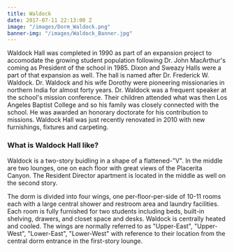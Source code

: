 ```yaml
---
title: Waldock
date: 2017-07-11 22:13:00 Z
image: "/images/Dorm_Waldock.png"
banner-img: "/images/Waldock_Banner.jpg"
---
```


Waldock Hall was completed in 1990 as part of an expansion project to accomodate the growing student population following Dr. John MacArthur's coming as President of the school in 1985. Dixon and Sweazy Halls were a part of that expansion as well. The hall is named after Dr. Frederick W. Waldock. Dr. Waldock and his wife Dorothy were pioneering missionaries in northern India for almost forty years. Dr. Waldock was a frequent speaker at the school's mission conference. Their children attended what was then Los Angeles Baptist College and so his family was closely connected with the school. He was awarded an honorary doctorate for his contribution to missions. Waldock Hall was just recently renovated in 2010 with new furnishings, fixtures and carpeting.

### What is Waldock Hall like?

Waldock is a two-story buidling in a shape of a flattened-"V". In the middle are two lounges, one on each floor with great views of the Placerita Canyon. The Resident Director apartment is located in the middle as well on the second story.

The dorm is divided into four wings, one per-floor-per-side of 10-11 rooms each with a large central shower and restroom area and laundry facilities. Each room is fully furnished for two students including beds, built-in shelving, drawers, and closet space and desks. Waldock is centrally heated and cooled. The wings are normally referred to as "Upper-East", "Upper-West", "Lower-East", "Lower-West" with reference to their location from the central dorm entrance in the first-story lounge.